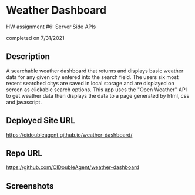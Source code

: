 # Weather Dashboard
HW assignment #6: Server Side APIs

completed on 7/31/2021

## Description
A searchable weather dashboard that returns and displays basic weather data for any given city entered into the search field. The users six most recent searched citys are saved in local storage and are displayed on screen as clickable search options. This app uses the "Open Weather" API to get weather data then displays the data to a page generated by html, css and javascript.

## Deployed Site URL
https://cidoubleagent.github.io/weather-dashboard/

## Repo URL
https://github.com/CIDoubleAgent/weather-dashboard

## Screenshots
